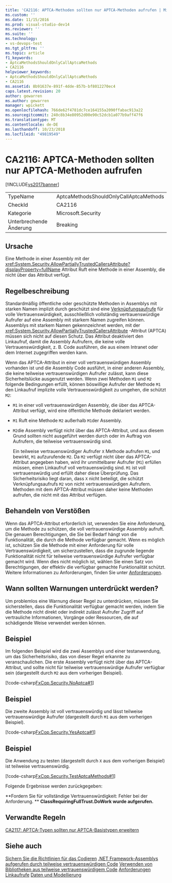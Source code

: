 ```yaml
---
title: 'CA2116: APTCA-Methoden sollten nur APTCA-Methoden aufrufen | Microsoft-Dokumentation'
ms.custom: ''
ms.date: 11/15/2016
ms.prod: visual-studio-dev14
ms.reviewer: ''
ms.suite: ''
ms.technology:
- vs-devops-test
ms.tgt_pltfrm: ''
ms.topic: article
f1_keywords:
- AptcaMethodsShouldOnlyCallAptcaMethods
- CA2116
helpviewer_keywords:
- AptcaMethodsShouldOnlyCallAptcaMethods
- CA2116
ms.assetid: 8b91637e-891f-4dde-857b-bf8012270ec4
caps.latest.revision: 20
author: gewarren
ms.author: gewarren
manager: wpickett
ms.openlocfilehash: 766de62f4781dc7ce164155a2090ffabac913a22
ms.sourcegitcommit: 240c8b34e80952d00e90c52dcb1a077b9aff47f6
ms.translationtype: MT
ms.contentlocale: de-DE
ms.lasthandoff: 10/23/2018
ms.locfileid: "49819549"
---
```

# <a name="ca2116-aptca-methods-should-only-call-aptca-methods"></a>CA2116: APTCA-Methoden sollten nur APTCA-Methoden aufrufen
[!INCLUDE[vs2017banner](../includes/vs2017banner.md)]

|||
|-|-|
|TypeName|AptcaMethodsShouldOnlyCallAptcaMethods|
|CheckId|CA2116|
|Kategorie|Microsoft.Security|
|Unterbrechende Änderung|Breaking|

## <a name="cause"></a>Ursache
 Eine Methode in einer Assembly mit der <xref:System.Security.AllowPartiallyTrustedCallersAttribute?displayProperty=fullName> Attribut Ruft eine Methode in einer Assembly, die nicht über das Attribut verfügt.

## <a name="rule-description"></a>Regelbeschreibung
 Standardmäßig öffentliche oder geschützte Methoden in Assemblys mit starken Namen implizit durch geschützt sind eine [Verknüpfungsaufrufe](http://msdn.microsoft.com/library/a33fd5f9-2de9-4653-a4f0-d9df25082c4d) für volle Vertrauenswürdigkeit, ausschließlich vollständig vertrauenswürdige Aufrufer auf eine Assembly mit starkem Namen zugreifen können. Assemblys mit starkem Namen gekennzeichnet werden, mit der <xref:System.Security.AllowPartiallyTrustedCallersAttribute> -Attribut (APTCA) müssen sich nicht auf diesen Schutz. Das Attribut deaktiviert den Linkaufruf, damit die Assembly Aufrufern, die keine volle Vertrauenswürdigkeit, z. B. Code ausführen, die aus einem Intranet oder dem Internet zugegriffen werden kann.

 Wenn das APTCA-Attribut in einer voll vertrauenswürdigen Assembly vorhanden ist und die Assembly Code ausführt, in einer anderen Assembly, die keine teilweise vertrauenswürdigen Aufrufer zulässt, kann diese Sicherheitslücke ausgenutzt werden. Wenn zwei Methoden `M1` und `M2` folgende Bedingungen erfüllt, können böswillige Aufrufer der Methode `M1` den Linkaufruf implizite volle Vertrauenswürdigkeit zu umgehen, die schützt `M2`:

- `M1` in einer voll vertrauenswürdigen Assembly, die über das APTCA-Attribut verfügt, wird eine öffentliche Methode deklariert werden.

- `M1` Ruft eine Methode `M2` außerhalb `M1`der Assembly.

- `M2`die Assembly verfügt nicht über das APTCA-Attribut, und aus diesem Grund sollten nicht ausgeführt werden durch oder im Auftrag von Aufrufern, die teilweise vertrauenswürdig sind.

  Ein teilweise vertrauenswürdiger Aufrufer `X` Methode aufrufen `M1`, und bewirkt, `M1` aufzurufende `M2`. Da `M2` verfügt nicht über das APTCA-Attribut angegeben haben, wird ihr unmittelbarer Aufrufer (`M1`) erfüllen müssen, einen Linkaufruf voll vertrauenswürdig sind. `M1` ist voll vertrauenswürdig und erfüllt daher diese Überprüfung. Das Sicherheitsrisiko liegt daran, dass `X` nicht beteiligt, die schützt Verknüpfungsaufrufs `M2` von nicht vertrauenswürdigen Aufrufern. Methoden mit dem APTCA-Attribut müssen daher keine Methoden aufrufen, die nicht mit das Attribut verfügen.

## <a name="how-to-fix-violations"></a>Behandeln von Verstößen
 Wenn das APTCA-Attribut erforderlich ist, verwenden Sie eine Anforderung, um die Methode zu schützen, die voll vertrauenswürdige Assembly aufruft. Die genauen Berechtigungen, die Sie bei Bedarf hängt von die Funktionalität, die durch die Methode verfügbar gemacht. Wenn es möglich ist, schützen Sie die Methode mit einer Anforderung für volle Vertrauenswürdigkeit, um sicherzustellen, dass die zugrunde liegende Funktionalität nicht für teilweise vertrauenswürdige Aufrufer verfügbar gemacht wird. Wenn dies nicht möglich ist, wählen Sie einen Satz von Berechtigungen, der effektiv die verfügbar gemachte Funktionalität schützt. Weitere Informationen zu Anforderungen, finden Sie unter [Anforderungen](http://msdn.microsoft.com/en-us/e5283e28-2366-4519-b27d-ef5c1ddc1f48).

## <a name="when-to-suppress-warnings"></a>Wann sollten Warnungen unterdrückt werden?
 Um problemlos eine Warnung dieser Regel zu unterdrücken, müssen Sie sicherstellen, dass die Funktionalität verfügbar gemacht werden, indem Sie die Methode nicht direkt oder indirekt zulässt Aufrufer Zugriff auf vertrauliche Informationen, Vorgänge oder Ressourcen, die auf schädigende Weise verwendet werden können.

## <a name="example"></a>Beispiel
 Im folgenden Beispiel wird die zwei Assemblys und einer testanwendung, um das Sicherheitsrisiko, das von dieser Regel erkannte zu veranschaulichen. Die erste Assembly verfügt nicht über das APTCA-Attribut, und sollte nicht für teilweise vertrauenswürdige Aufrufer verfügbar sein (dargestellt durch `M2` aus dem vorherigen Beispiel).

 [!code-csharp[FxCop.Security.NoAptca#1](../snippets/csharp/VS_Snippets_CodeAnalysis/FxCop.Security.NoAptca/cs/FxCop.Security.NoAptca.cs#1)]

## <a name="example"></a>Beispiel
 Die zweite Assembly ist voll vertrauenswürdig und lässt teilweise vertrauenswürdige Aufrufer (dargestellt durch `M1` aus dem vorherigen Beispiel).

 [!code-csharp[FxCop.Security.YesAptca#1](../snippets/csharp/VS_Snippets_CodeAnalysis/FxCop.Security.YesAptca/cs/FxCop.Security.YesAptca.cs#1)]

## <a name="example"></a>Beispiel
 Die Anwendung zu testen (dargestellt durch `X` aus dem vorherigen Beispiel) ist teilweise vertrauenswürdig.

 [!code-csharp[FxCop.Security.TestAptcaMethods#1](../snippets/csharp/VS_Snippets_CodeAnalysis/FxCop.Security.TestAptcaMethods/cs/FxCop.Security.TestAptcaMethods.cs#1)]

 Folgende Ergebnisse werden zurückgegeben:

 **Fordern Sie für vollständige Vertrauenswürdigkeit: Fehler bei der Anforderung. ** 
 **ClassRequiringFullTrust.DoWork wurde aufgerufen.**
## <a name="related-rules"></a>Verwandte Regeln
 [CA2117: APTCA-Typen sollten nur APTCA-Basistypen erweitern](../code-quality/ca2117-aptca-types-should-only-extend-aptca-base-types.md)

## <a name="see-also"></a>Siehe auch
 [Sichern Sie die Richtlinien für das Codieren](http://msdn.microsoft.com/library/4f882d94-262b-4494-b0a6-ba9ba1f5f177) [.NET Framework-Assemblys aufgerufen durch teilweise vertrauenswürdigen Code](http://msdn.microsoft.com/en-us/a417fcd4-d3ca-4884-a308-3a1a080eac8d) [Verwenden von Bibliotheken aus teilweise vertrauenswürdigem Code](http://msdn.microsoft.com/library/dd66cd4c-b087-415f-9c3e-94e3a1835f74) [Anforderungen](http://msdn.microsoft.com/en-us/e5283e28-2366-4519-b27d-ef5c1ddc1f48) [Linkaufrufe](http://msdn.microsoft.com/library/a33fd5f9-2de9-4653-a4f0-d9df25082c4d) [Daten und Modellierung](http://msdn.microsoft.com/library/8c37635d-e2c1-4b64-a258-61d9e87405e6)



